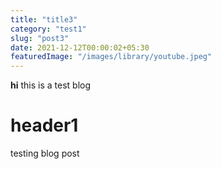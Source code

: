 ```yaml
---
title: "title3"
category: "test1"
slug: "post3"
date: 2021-12-12T00:00:02+05:30
featuredImage: "/images/library/youtube.jpeg"
---
```


**hi** this is a test blog

# header1

testing blog post
